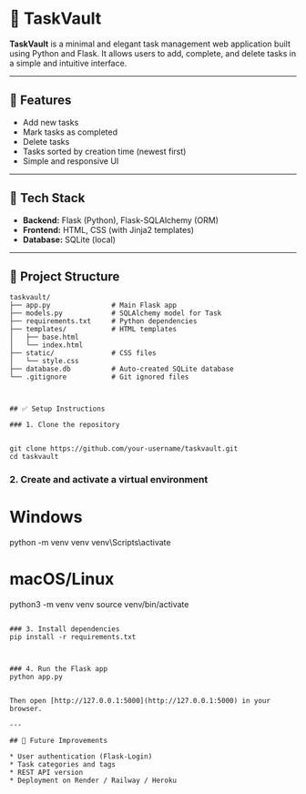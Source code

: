 # 📝 TaskVault

**TaskVault** is a minimal and elegant task management web application built using Python and Flask. It allows users to add, complete, and delete tasks in a simple and intuitive interface.

---

## 🚀 Features

* Add new tasks
* Mark tasks as completed
* Delete tasks
* Tasks sorted by creation time (newest first)
* Simple and responsive UI

---

## 💠 Tech Stack

* **Backend:** Flask (Python), Flask-SQLAlchemy (ORM)
* **Frontend:** HTML, CSS (with Jinja2 templates)
* **Database:** SQLite (local)

---

## 📁 Project Structure

```
taskvault/
├── app.py               # Main Flask app
├── models.py            # SQLAlchemy model for Task
├── requirements.txt     # Python dependencies
├── templates/           # HTML templates
│   ├── base.html
│   └── index.html
├── static/              # CSS files
│   └── style.css
├── database.db          # Auto-created SQLite database
└── .gitignore           # Git ignored files



## ✅ Setup Instructions

### 1. Clone the repository


git clone https://github.com/your-username/taskvault.git
cd taskvault
```

### 2. Create and activate a virtual environment


# Windows
python -m venv venv
venv\Scripts\activate

# macOS/Linux
python3 -m venv venv
source venv/bin/activate
```

### 3. Install dependencies
pip install -r requirements.txt



### 4. Run the Flask app
python app.py


Then open [http://127.0.0.1:5000](http://127.0.0.1:5000) in your browser.

---

## 🧐 Future Improvements

* User authentication (Flask-Login)
* Task categories and tags
* REST API version
* Deployment on Render / Railway / Heroku

